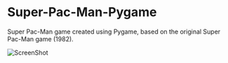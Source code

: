 # Super-Pac-Man-Pygame
Super Pac-Man game created using Pygame, based on the original Super Pac-Man game (1982).

![ScreenShot](https://raw.github.com/hjung4/Super-Pac-Man-Pygame/master/screenshot.PNG)
